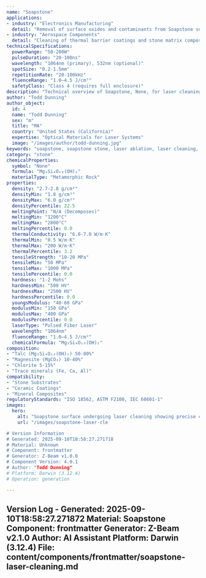 ```yaml
---
name: "Soapstone"
applications:
- industry: "Electronics Manufacturing"
  detail: "Removal of surface oxides and contaminants from Soapstone substrates"
- industry: "Aerospace Components"
  detail: "Cleaning of thermal barrier coatings and stone matrix composites"
technicalSpecifications:
  powerRange: "50-200W"
  pulseDuration: "20-100ns"
  wavelength: "1064nm (primary), 532nm (optional)"
  spotSize: "0.2-1.5mm"
  repetitionRate: "20-100kHz"
  fluenceRange: "1.0–4.5 J/cm²"
  safetyClass: "Class 4 (requires full enclosure)"
description: "Technical overview of Soapstone, None, for laser cleaning applications, including optimal 1064nm wavelength interaction, and industrial applications in surface preparation."
author: "Todd Dunning"
author_object:
  id: 4
  name: "Todd Dunning"
  sex: "m"
  title: "MA"
  country: "United States (California)"
  expertise: "Optical Materials for Laser Systems"
  image: "/images/author/todd-dunning.jpg"
keywords: "soapstone, soapstone stone, laser ablation, laser cleaning, non-contact cleaning, pulsed fiber laser, surface contamination removal, industrial laser parameters, thermal processing, surface restoration"
category: "stone"
chemicalProperties:
  symbol: "None"
  formula: "Mg₃Si₄O₁₀(OH)₂"
  materialType: "Metamorphic Rock"
properties:
  density: "2.7-2.8 g/cm³"
  densityMin: "1.8 g/cm³"
  densityMax: "6.0 g/cm³"
  densityPercentile: 22.5
  meltingPoint: "N/A (Decomposes)"
  meltingMin: "1200°C"
  meltingMax: "2800°C"
  meltingPercentile: 0.0
  thermalConductivity: "6.0-7.0 W/m·K"
  thermalMin: "0.5 W/m·K"
  thermalMax: "200 W/m·K"
  thermalPercentile: 3.2
  tensileStrength: "10-20 MPa"
  tensileMin: "50 MPa"
  tensileMax: "1000 MPa"
  tensilePercentile: 0.0
  hardness: "1-2 Mohs"
  hardnessMin: "500 HV"
  hardnessMax: "2500 HV"
  hardnessPercentile: 0.0
  youngsModulus: "40-60 GPa"
  modulusMin: "150 GPa"
  modulusMax: "400 GPa"
  modulusPercentile: 0.0
  laserType: "Pulsed Fiber Laser"
  wavelength: "1064nm"
  fluenceRange: "1.0–4.5 J/cm²"
  chemicalFormula: "Mg₃Si₄O₁₀(OH)₂"
composition:
- "Talc (Mg₃Si₄O₁₀(OH)₂) 50-80%"
- "Magnesite (MgCO₃) 10-40%"
- "Chlorite 5-15%"
- "Trace minerals (Fe, Ca, Al)"
compatibility:
- "Stone Substrates"
- "Ceramic Coatings"
- "Mineral Composites"
regulatoryStandards: "ISO 18562, ASTM F2100, IEC 60601-1"
images:
  hero:
    alt: "Soapstone surface undergoing laser cleaning showing precise contamination removal"
    url: "/images/soapstone-laser-cle

# Version Information
# Generated: 2025-09-10T18:58:27.271718
# Material: Unknown
# Component: frontmatter
# Generator: Z-Beam v1.0.0
# Component Version: 4.0.1
# Author: "Todd Dunning"
# Platform: Darwin (3.12.4)
# Operation: generation

---
```

Version Log - Generated: 2025-09-10T18:58:27.271872
Material: Soapstone
Component: frontmatter
Generator: Z-Beam v2.1.0
Author: AI Assistant
Platform: Darwin (3.12.4)
File: content/components/frontmatter/soapstone-laser-cleaning.md
---